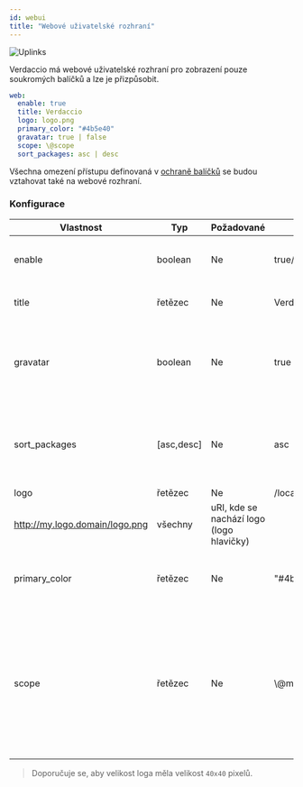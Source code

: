 ```yaml
---
id: webui
title: "Webové uživatelské rozhraní"
---
```


![Uplinks](https://user-images.githubusercontent.com/558752/52916111-fa4ba980-32db-11e9-8a64-f4e06eb920b3.png)

Verdaccio má webové uživatelské rozhraní pro zobrazení pouze soukromých balíčků a lze je přizpůsobit.

```yaml
web:
  enable: true
  title: Verdaccio
  logo: logo.png
  primary_color: "#4b5e40"
  gravatar: true | false
  scope: \@scope
  sort_packages: asc | desc
```

Všechna omezení přístupu definovaná v [ochraně balíčků](protect-your-dependencies.md) se budou vztahovat také na webové rozhraní.

### Konfigurace

| Vlastnost     | Typ        | Požadované | Příklad                                                     | Podpora    | Popis                                                                                                                                                |
| ------------- | ---------- | ---------- | ----------------------------------------------------------- | ---------- | ---------------------------------------------------------------------------------------------------------------------------------------------------- |
| enable        | boolean    | Ne         | true/false                                                  | všechny    | povolit zobrazení webového rozhraní                                                                                                                  |
| title         | řetězec    | Ne         | Verdaccio                                                   | všechny    | Popis názvu hlavičky HTML                                                                                                                            |
| gravatar      | boolean    | Ne         | true                                                        | `>v4`   | Gravatary budou vygenerovány pod kapotou, pokud je tato vlastnost povolena                                                                           |
| sort_packages | [asc,desc] | Ne         | asc                                                         | `>v4`   | Ve výchozím nastavení jsou soukromé balíčky seřazeny vzestupně                                                                                       |
| logo          | řetězec    | Ne         | /local/path/to/my/logo.png  
http://my.logo.domain/logo.png | všechny    | uRI, kde se nachází logo (logo hlavičky)                                                                                                             |
| primary_color | řetězec    | Ne         | "#4b5e40"                                                   | `>4`    | The primary color to use throughout the UI (header, etc)                                                                                             |
| scope         | řetězec    | Ne         | \\@myscope                                                | `>v3.x` | If you're using this registry for a specific module scope, specify that scope to set it in the webui instructions header (note: escape @ with \\@) |

> Doporučuje se, aby velikost loga měla velikost `40x40` pixelů.